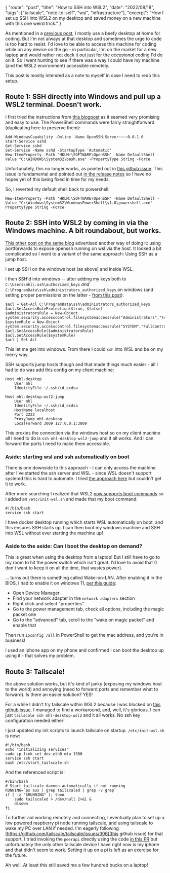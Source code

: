 {
    "route": "post",
    "title": "How to SSH into WSL2",
    "date": "2022/08/18",
    "tags": ["tailscale", "note-to-self", "wsl", "infrastructure"],
    "excerpt": "How I set up SSH into WSL2 on my desktop and saved money on a new machine with this one weird trick."
}

As mentioned in a [previous post](/blog/2022/06/personal-developer-infrastructure/), I mostly use a beefy desktop at home for coding. But I'm not always at that desktop and sometimes the urge to code is too hard to resist. I'd love to be able to access this machine for coding while on any device on the go - in particular, I'm on the market for a new laptop and would rather not deck it out just for the *occasional* coding I'd do on it. So I went hunting to see if there was a way I could have my machine (and the WSL2 environment) accessible remotely.

This post is mostly intended as a note to myself in case I need to redo this setup.

## Route 1: SSH directly into Windows and pull up a WSL2 terminal. Doesn't work.

I first tried the instructions from [this blogpost](https://www.hanselman.com/blog/the-easy-way-how-to-ssh-into-bash-and-wsl2-on-windows-10-from-an-external-machine) as it seemed very promising and easy to use. The PowerShell commands were fairly straightforward (duplicating here to preserve them):

```
Add-WindowsCapability -Online -Name OpenSSH.Server~~~~0.0.1.0
Start-Service sshd
Get-Service sshd
Set-Service -Name sshd -StartupType 'Automatic'
New-ItemProperty -Path "HKLM:\SOFTWARE\OpenSSH" -Name DefaultShell -Value "C:\WINDOWS\System32\bash.exe" -PropertyType String -Force
```

Unfortunately, this no longer works, as pointed out in [this github issue](https://github.com/microsoft/WSL/issues/8072). This issue is fundamental and pointed out [in the release notes](https://docs.microsoft.com/en-us/windows/wsl/store-release-notes) so I have no hopes yet of this being fixed in time for my needs.

So, I reverted my default shell back to powershell:

```
New-ItemProperty -Path "HKLM:\SOFTWARE\OpenSSH" -Name DefaultShell -Value "C:\Windows\System32\WindowsPowerShell\v1.0\powershell.exe" -PropertyType String -Force
```

## Route 2: SSH into WSL2 by coming in via the Windows machine. A bit roundabout, but works.

[This other post on the same blog](https://www.hanselman.com/blog/how-to-ssh-into-wsl2-on-windows-10-from-an-external-machine) advertised another way of doing it: using portforwards to expose openssh running on wsl via the host. It looked a bit complicated so I went to a variant of the same approach: Using SSH as a jump host.

I set up SSH on the windows host (as above) and inside WSL.

I then SSH'd into windows -- after adding my keys both to `C:\Users\mhl\.ssh\authorized_keys` *and* `C:\ProgramData\ssh\administrators_authorized_keys` on windows (and setting proper permissions on the latter - [from this post](https://www.concurrency.com/blog/may-2019/key-based-authentication-for-openssh-on-windows)):

```
$acl = Get-Acl C:\ProgramData\ssh\administrators_authorized_keys
$acl.SetAccessRuleProtection($true, $false)
$administratorsRule = New-Object system.security.accesscontrol.filesystemaccessrule("Administrators","FullControl","Allow")
$systemRule = New-Object system.security.accesscontrol.filesystemaccessrule("SYSTEM","FullControl","Allow")
$acl.SetAccessRule($administratorsRule)
$acl.SetAccessRule($systemRule)
$acl | Set-Acl
```

This let me get into windows. From there I could `ssh` into WSL and be on my merry way.

SSH supports jump hosts though and that made things much easier - all I had to do was add this config on my client machine:

```
Host mhl-desktop
    User mhl
    IdentityFile ~/.ssh/id_ecdsa

Host mhl-desktop-wsl2-jump
    User mhl
    IdentityFile ~/.ssh/id_ecdsa
    HostName localhost
    Port 2222
    ProxyJump mhl-desktop
    LocalForward 3009 127.0.0.1:3009
```

This proxies the connection via the windows host so on my client machine all I need to do is `ssh mhl-desktop-wsl2-jump` and it all works. And I can forward the ports I need to make them accessible.

### Aside: starting wsl and ssh automatically on boot

There is one downside to this approach - I can only access the machine after I've started the ssh server and WSL - since WSL doesn't support systemd this is hard to automate. I tried [the approach here](https://techbrij.com/wsl-2-ubuntu-services-windows-10-startup) but couldn't get it to work.

After more searching I realized that WSL2 [now supports boot commands](https://docs.microsoft.com/en-us/windows/wsl/wsl-config#boot-settings) so I added an `/etc/init-wsl.sh` and made that my boot command:

```
#!/bin/bash
service ssh start
```

I have docker desktop running which starts WSL automatically on boot, and this ensures SSH starts up. I can then boot my windows machine and SSH into WSL without ever starting the machine up!

### Aside to the aside: Can I boot the desktop on demand?

This is great when using the desktop from a laptop! But I still have to go to my room to hit the power switch which isn't great. I'd love to avoid that (I don't want to keep it on all the time, that wastes power).

... turns out there is something called Wake-on-LAN. After enabling it in the BIOS, I had to enable it on windows 11, [per this guide](https://www.groovypost.com/howto/enable-wake-on-lan-on-windows-11/):

* Open Device Manager
* Find your network adapter in the `network adapters` section
* Right click and select "properties"
* Go to the power management tab, check all options, including the magic packet one
* Go to the "advanced" tab, scroll to the "wake on magic packet" and enable that

Then run `ipconfig /all` in PowerShell to get the mac address, and you're in business!

I used an iphone app on my phone and confirmed I can boot the desktop up using it - that solves my problem.

## Route 3: Tailscale!

the above solution works, but it's kind of janky (exposing my windows host to the world) and annoying (need to forward ports and remember what to forward). Is there an easier solution? YES!

For a while I didn't try tailscale within WSL2 because I was blocked on [this github issue](https://github.com/tailscale/tailscale/issues/4833). I managed to find a workaround, and, well, it's glorious. I can just `tailscale ssh mhl-desktop-wsl2` and it all works. No ssh key configuration needed either!

I just updated my init scripts to launch tailscale on startup. `/etc/init-wsl.sh` is now:

```
#!/bin/bash
echo "initializing services"
sudo ip link set dev eth0 mtu 1500
service ssh start
bash /etc/start_tailscale.sh
```

And the referenced script is:

```
#/bin/bash
# Start tailscale daemon automatically if not running
RUNNING=`ps aux | grep tailscaled | grep -v grep`
if [ -z "$RUNNING" ]; then
    sudo tailscaled > /dev/null 2>&1 &
    disown
fi
```

To further aid working remotely and connecting, I eventually plan to set up a low powered raspberry pi node running tailscale, and using tailscale to wake my PC over LAN if needed. I'm eagerly following [https://github.com/tailscale/tailscale/issues/306](this github issue) for that support. I tried invoking the `peerapi` directly using the code [in this PR](https://github.com/tailscale/tailscale/pull/4536) but unfortunately the only other tailscale device I have right now is my iphone and that didn't seem to work. Setting it up on a pi is left as an exercise for the future.

Ah well. At least this still saved me a few hundred bucks on a laptop!